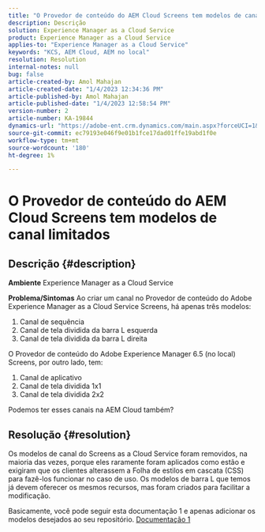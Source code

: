 ```yaml
---
title: "O Provedor de conteúdo do AEM Cloud Screens tem modelos de canal limitados"
description: Descrição
solution: Experience Manager as a Cloud Service
product: Experience Manager as a Cloud Service
applies-to: "Experience Manager as a Cloud Service"
keywords: "KCS, AEM Cloud, AEM no local"
resolution: Resolution
internal-notes: null
bug: false
article-created-by: Amol Mahajan
article-created-date: "1/4/2023 12:34:36 PM"
article-published-by: Amol Mahajan
article-published-date: "1/4/2023 12:58:54 PM"
version-number: 2
article-number: KA-19844
dynamics-url: "https://adobe-ent.crm.dynamics.com/main.aspx?forceUCI=1&pagetype=entityrecord&etn=knowledgearticle&id=2c06cc21-2c8c-ed11-81ad-6045bd0061cb"
source-git-commit: ec79193e046f9e01b1fce17dad01ffe19abd1f0e
workflow-type: tm+mt
source-wordcount: '180'
ht-degree: 1%

---
```


# O Provedor de conteúdo do AEM Cloud Screens tem modelos de canal limitados

## Descrição {#description}

<b>Ambiente</b>
Experience Manager as a Cloud Service


<b>Problema/Sintomas</b>
Ao criar um canal no Provedor de conteúdo do Adobe Experience Manager as a Cloud Service Screens, há apenas três modelos:

1. Canal de sequência
2. Canal de tela dividida da barra L esquerda
3. Canal de tela dividida da barra L direita




O Provedor de conteúdo do Adobe Experience Manager 6.5 (no local) Screens, por outro lado, tem:

1. Canal de aplicativo
2. Canal de tela dividida 1x1
3. Canal de tela dividida 2x2


Podemos ter esses canais na AEM Cloud também?


## Resolução {#resolution}


Os modelos de canal do Screens as a Cloud Service foram removidos, na maioria das vezes, porque eles raramente foram aplicados como estão e exigiram que os clientes alterassem a Folha de estilos em cascata (CSS) para fazê-los funcionar no caso de uso.
Os modelos de barra L que temos já devem oferecer os mesmos recursos, mas foram criados para facilitar a modificação.

Basicamente, você pode seguir esta documentação 1 e apenas adicionar os modelos desejados ao seu repositório.
[Documentação 1](https://experienceleague.adobe.com/docs/experience-manager-screens/user-guide/developing/creating-custom-templates-multizone-layouts.html?lang=en)